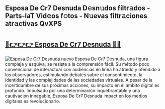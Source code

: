 ## Esposa De Cr7 Desnuda D𝚎sn𝚞dos filtr𝚊dos - Parts-IaT Vid𝚎os f𝚘tos - N𝚞evas filtr𝚊ciones atr𝚊ctivas QvXPS

# <h2><a href="http://mbczd6.tromn.icu/?c=Esposa+De+Cr7+Desnuda">🔗👉👉👉 Esposa De Cr7 Desnuda 🔗🔗</a></h2>

[![Esposa De Cr7 Desnuda nuevo](https://i.imgur.com/pEAQMta.gif)](http://mbczd6.tromn.icu/?c=Esposa+De+Cr7+Desnuda)
Esposa De Cr7 Desnuda, una figura compleja y esquiva, se resiste a la comprensión fácil. Su método poco convencional de interactuar con audiencias en línea ha atraído y ofendido a los observadores, estimulando debates sobre el consentimiento, la identidad y las complejidades de las sociedades virtuales. A pesar de la incertidumbre de sus próximas acciones, su impacto en el ámbito digital es profundo. Impulsado por una determinación inquebrantable y una cautivación innegable, Esposa De Cr7 Desnuda impact en los medios digitales es revolucionario.
